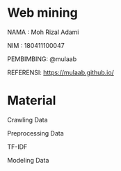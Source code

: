 # Web mining

NAMA  : Moh Rizal Adami

NIM   : 180411100047

PEMBIMBING: @mulaab

REFERENSI: https://mulaab.github.io/

# Material
Crawling Data

Preprocessing Data

TF-IDF

Modeling Data
